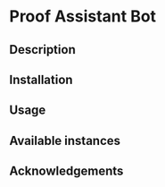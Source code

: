 # Proof Assistant Bot

## Description

## Installation

## Usage

## Available instances

## Acknowledgements
